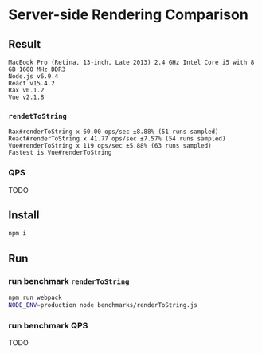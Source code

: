 # Server-side Rendering Comparison

## Result

```
MacBook Pro (Retina, 13-inch, Late 2013) 2.4 GHz Intel Core i5 with 8 GB 1600 MHz DDR3
Node.js v6.9.4
React v15.4.2
Rax v0.1.2
Vue v2.1.8 
```

### `rendetToString`

```
Rax#renderToString x 60.00 ops/sec ±8.88% (51 runs sampled)
React#renderToString x 41.77 ops/sec ±7.57% (54 runs sampled)
Vue#renderToString x 119 ops/sec ±5.88% (63 runs sampled)
Fastest is Vue#renderToString
```

### QPS

TODO

## Install

```bash
npm i
```

## Run

### run benchmark `renderToString`

```bash
npm run webpack
NODE_ENV=production node benchmarks/renderToString.js
```

### run benchmark QPS

TODO